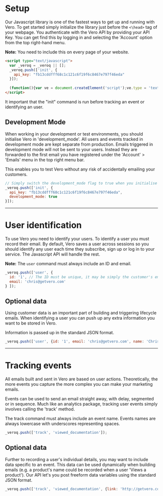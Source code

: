 # Setup

Our Javascript library is one of the fastest ways to get up and running with Vero. To get started simply initialize the library just before the `<\head>` tag of your webpage. You authenticate with the Vero API by providing your API Key. You can get find this by logging in and selecting the 'Account' option from the top right-hand menu.

**Note:** You need to include this on every page of your website.

```html
<script type="text/javascript">
  var _veroq = _veroq || [];
  _veroq.push(['init', {
    api_key: "fb13cddfff68c1c121c6f19f6c8467e797f46eda"
  }]);
  
  (function(){var ve = document.createElement('script');ve.type = 'text/javascript';ve.async = true;ve.src = '//www.getvero.com/assets/m.js';var s = document.getElementsByTagName('script')[0]; s.parentNode.insertBefore(ve, s);})();
</script>
```

It important that the "init" command is run before tracking an event or identifying an user.

## Development Mode

When working in your development or test environments, you should initialise Vero in 'development_mode'. All users and events tracked in development mode are kept separate from production. Emails triggered in development mode will not be sent to your users. Instead they are forwarded to the first email you have registered under the 'Account' > 'Emails' menu in the top right menu bar.

This enables you to test Vero without any risk of accidentally emailing your customers.

```js
// Simply switch the development_mode flag to true when you initialise the library.
_veroq.push(['init', {
  api_key: "fb13cddfff68c1c121c6f19f6c8467e797f46eda",
  development_mode: true
}]);
```

***

# User identification

To use Vero you need to identify your users. To identify a user you must record their email. By default, Vero saves a user across sessions so you should identify any user each time they subscribe, sign up or log in to your service. The Javascript API will handle the rest.

**Note:** The `user` command must always include an ID and email.

```js
_veroq.push(['user', {
  id: '1', // The ID must be unique, it may be simply the customer's email address
  email: 'chris@getvero.com'
} ]);
```

## Optional data

Using customer data is an important part of building and triggering lifecycle emails. When identifying a user you can push up any extra information you want to be stored in Vero.

Information is passed up in the standard JSON format.

```js
_veroq.push(['user', {id: '1', email: 'chris@getvero.com', name: 'Chris Hexton', age: 24} ]);
```

***

# Tracking events

All emails built and sent in Vero are based on user actions. Theoretically, the more events you capture the more complex you can make your marketing emails.

Events can be used to send an email straight away, with delay, segmented or in sequence. Much like an analytics package, tracking user events simply involves calling the 'track' method.

The track command must always include an event name. Events names are always lowercase with underscores representing spaces.

```js
_veroq.push(['track', 'viewed_documentation']);
```

## Optional data

Further to recording a user's individual details, you may want to include data specific to an event. This data can be used dynamically when building emails (e.g. a product's name could be recorded when a user 'Views a product'). Our API let's you post freeform data variables using the standard JSON format.

```js
_veroq.push(['track', 'viewed_documentation', {link: 'http://getvero.com/docs'}]);
```
